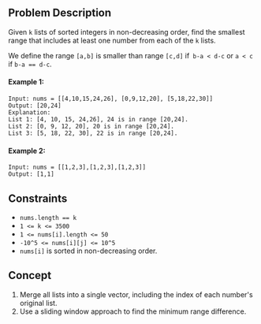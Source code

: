 ## Problem Description

Given `k` lists of sorted integers in non-decreasing order, find the smallest range that includes at least one number from each of the `k` lists.

We define the range `[a,b]` is smaller than range `[c,d]` if` b-a < d-c` or `a < c` if `b-a == d-c`.

#### Example 1:
```plaintext
Input: nums = [[4,10,15,24,26], [0,9,12,20], [5,18,22,30]]
Output: [20,24]
Explanation: 
List 1: [4, 10, 15, 24,26], 24 is in range [20,24].
List 2: [0, 9, 12, 20], 20 is in range [20,24].
List 3: [5, 18, 22, 30], 22 is in range [20,24].
```
#### Example 2:
```plaintext
Input: nums = [[1,2,3],[1,2,3],[1,2,3]]
Output: [1,1]
```

## Constraints

- `nums.length == k`
- `1 <= k <= 3500`
- `1 <= nums[i].length <= 50`
- `-10^5 <= nums[i][j] <= 10^5`
- `nums[i]` is sorted in non-decreasing order.

## Concept
1. Merge all lists into a single vector, including the index of each number's original list.
2. Use a sliding window approach to find the minimum range difference.
